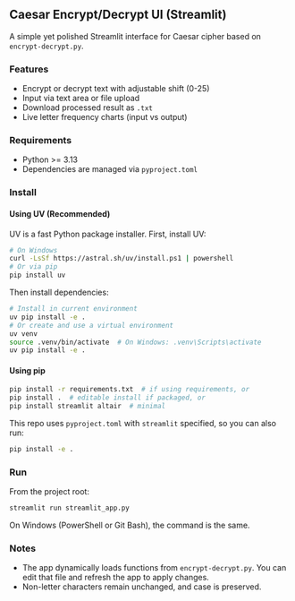 ## Caesar Encrypt/Decrypt UI (Streamlit)

A simple yet polished Streamlit interface for Caesar cipher based on `encrypt-decrypt.py`.

### Features
- Encrypt or decrypt text with adjustable shift (0-25)
- Input via text area or file upload
- Download processed result as `.txt`
- Live letter frequency charts (input vs output)

### Requirements
- Python >= 3.13
- Dependencies are managed via `pyproject.toml`

### Install

#### Using UV (Recommended)
UV is a fast Python package installer. First, install UV:
```bash
# On Windows
curl -LsSf https://astral.sh/uv/install.ps1 | powershell
# Or via pip
pip install uv
```

Then install dependencies:
```bash
# Install in current environment
uv pip install -e .
# Or create and use a virtual environment
uv venv
source .venv/bin/activate  # On Windows: .venv\Scripts\activate
uv pip install -e .
```

#### Using pip
```bash
pip install -r requirements.txt  # if using requirements, or
pip install .  # editable install if packaged, or
pip install streamlit altair  # minimal
```

This repo uses `pyproject.toml` with `streamlit` specified, so you can also run:
```bash
pip install -e .
```

### Run
From the project root:
```bash
streamlit run streamlit_app.py
```

On Windows (PowerShell or Git Bash), the command is the same.

### Notes
- The app dynamically loads functions from `encrypt-decrypt.py`. You can edit that file and refresh the app to apply changes.
- Non-letter characters remain unchanged, and case is preserved.


